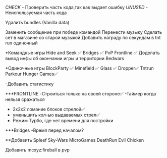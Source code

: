 *CHECK* - Проверить часть кода,так как выдает ошибку
*UNUSED* - Неиспользуемая часть кода

Удалить bundles (Vanilla data)

Заменить сообщение при победе командой
Перенести музыку
Сделать сет в магазине со старой музыкой
Добавить награду по секундам в tnt run одиночный


*Командные игры
Hide and Seek ✅
Bridges ✅
PvP 
Frontline ✅  Доделать вывод инфы об окончании игры и территории
Bedwars

*Одиночные игры
BlockParty ✅
Minefield ✅
Glass ✅
Dropper✅
Tntrun
Parkour
Hunger Games✅


-Добавить статистику

***FRONTLINE
-Строиться только на своей стороне✅
-Таймер когда нельзя сражаться
- 2x2x2 ломание блоков стрелой✅
- уменьшить кол-ыо выдаваемых стрел✅
- Режим Турбо, где нет времени для постройки

***Bridges
-Время перед началом?

**Добавить
Spleef
Sky-Wars
MicroGames
DeathRun
Evil Chicken

Добавить mcxyz:fireball в pvp 